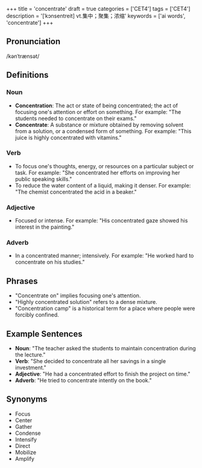 +++
title = 'concentrate'
draft = true
categories = ['CET4']
tags = ['CET4']
description = '[ˈkɔnsentreit] vt.集中；聚集；浓缩'
keywords = ['ai words', 'concentrate']
+++

## Pronunciation
/kənˈtrænsət/

## Definitions
### Noun
- **Concentration**: The act or state of being concentrated; the act of focusing one's attention or effort on something. For example: "The students needed to concentrate on their exams."
- **Concentrate**: A substance or mixture obtained by removing solvent from a solution, or a condensed form of something. For example: "This juice is highly concentrated with vitamins."

### Verb
- To focus one's thoughts, energy, or resources on a particular subject or task. For example: "She concentrated her efforts on improving her public speaking skills."
- To reduce the water content of a liquid, making it denser. For example: "The chemist concentrated the acid in a beaker."

### Adjective
- Focused or intense. For example: "His concentrated gaze showed his interest in the painting."

### Adverb
- In a concentrated manner; intensively. For example: "He worked hard to concentrate on his studies."

## Phrases
- "Concentrate on" implies focusing one's attention.
- "Highly concentrated solution" refers to a dense mixture.
- "Concentration camp" is a historical term for a place where people were forcibly confined.

## Example Sentences
- **Noun**: "The teacher asked the students to maintain concentration during the lecture."
- **Verb**: "She decided to concentrate all her savings in a single investment."
- **Adjective**: "He had a concentrated effort to finish the project on time."
- **Adverb**: "He tried to concentrate intently on the book."

## Synonyms
- Focus
- Center
- Gather
- Condense
- Intensify
- Direct
- Mobilize
- Amplify
